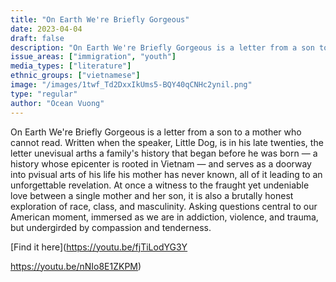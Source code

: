 ```yaml
---
title: "On Earth We're Briefly Gorgeous"
date: 2023-04-04
draft: false
description: "On Earth We're Briefly Gorgeous is a letter from a son to a mother who cannot read. Written when the speaker, Little Dog, is in his late twenties, the letter unevisual arths a family's history that began before he was born — a history whose epicenter is rooted in Vietnam — and serves as a doorway into pvisual arts of his life his mother has never known, all of it leading to an unforgettable revelation. At once a witness to the fraught yet undeniable love between a single mother and her son, it is also a brutally honest exploration of race, class, and masculinity. Asking questions central to our American moment, immersed as we are in addiction, violence, and trauma, but undergirded by compassion and tenderness."
issue_areas: ["immigration", "youth"]
media_types: ["literature"]
ethnic_groups: ["vietnamese"]
image: "/images/1twf_Td2DxxIkUms5-BQY40qCNHc2ynil.png"
type: "regular"
author: "Ocean Vuong"
---
```


On Earth We're Briefly Gorgeous is a letter from a son to a mother who cannot read. Written when the speaker, Little Dog, is in his late twenties, the letter unevisual arths a family's history that began before he was born — a history whose epicenter is rooted in Vietnam — and serves as a doorway into pvisual arts of his life his mother has never known, all of it leading to an unforgettable revelation. At once a witness to the fraught yet undeniable love between a single mother and her son, it is also a brutally honest exploration of race, class, and masculinity. Asking questions central to our American moment, immersed as we are in addiction, violence, and trauma, but undergirded by compassion and tenderness.

[Find it here](https://youtu.be/fjTiLodYG3Y

https://youtu.be/nNIo8E1ZKPM)
